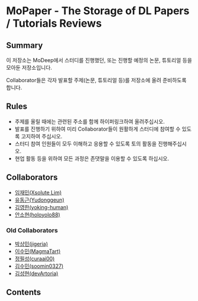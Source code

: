 # MoPaper - The Storage of DL Papers / Tutorials Reviews

## Summary

이 저장소는 MoDeep에서 스터디를 진행했던, 또는 진행할 예정의 논문, 튜토리얼 등을 모아둔 저장소입니다.

Collaborator들은 각자 발표할 주제(논문, 튜토리얼 등)를 저장소에 올려 준비하도록 합니다.

## Rules

* 주제를 올릴 때에는 관련된 주소를 함께 하이퍼링크하여 올려주십시오.
* 발표를 진행하기 위하여 미리 Collaborator들이 원활하게 스터디에 참여할 수 있도록 고지하여 주십시오.
* 스터디 참여 인원들이 모두 이해하고 응용할 수 있도록 토의 활동을 진행해주십시오.
* 현업 활동 등을 위하여 모든 과정은 존댓말을 이용할 수 있도록 하십시오.

## Collaborators

* [임재민(Xsolute Lim)](https://github.com/xsolute)
* [유동근(Yudonggeun)](https://github.com/Yudonggeun)
* [김영한(yoking-human)](https://github.com/yoking-human)
* [안소현(holoyolo88)](https://github.com/holoyolo88)

### Old Collaborators

* [박상민(jigeria)](https://github.com/jigeria)
* [이수민(MagmaTart)](https://github.com/MagmaTart)
* [정필성(curaai00)](https://github.com/curaai00)
* [김수민(soomin0327)](https://github.com/soomin0327)
* [김성현(devArtoria)](https://github.com/devArtoria)

## Contents

